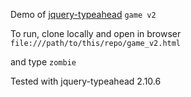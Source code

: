 Demo of [jquery-typeahead](www.runningcoder.org/jquerytypeahead) `game v2`

To run, clone locally and open in browser `file:///path/to/this/repo/game_v2.html`

and type `zombie`

Tested with jquery-typeahead 2.10.6
